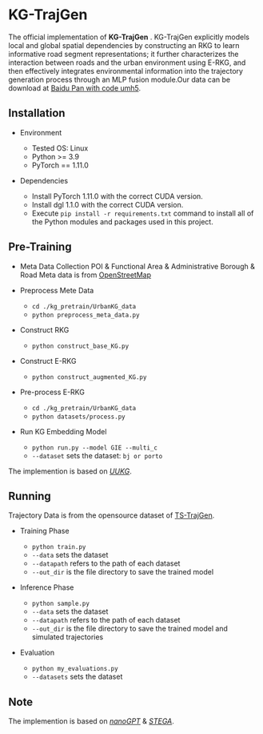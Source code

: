 # KG-TrajGen

The official implementation of **KG-TrajGen** .
KG-TrajGen explicitly models local and global spatial dependencies by constructing an RKG 
to learn informative road segment representations; it further characterizes the interaction 
between roads and the urban environment using E-RKG, and then effectively integrates environmental 
information into the trajectory generation process through an MLP fusion module.Our data can be download at [Baidu Pan with code umh5](https://pan.baidu.com/s/16e6Ww_gTWvIFoh7glkIuDA).

## Installation

- Environment
    - Tested OS: Linux
    - Python >= 3.9
    - PyTorch == 1.11.0

- Dependencies
    - Install PyTorch 1.11.0 with the correct CUDA version.
    - Install dgl 1.1.0 with the correct CUDA version.
    - Execute ``pip install -r requirements.txt`` command to install all of the Python modules and packages used in this project.
  
## Pre-Training
- Meta Data Collection
  POI & Functional Area & Administrative Borough & Road Meta data is from [OpenStreetMap](https://www.openstreetmap.org/)
  
- Preprocess Mete Data
  - `cd ./kg_pretrain/UrbanKG_data`
  - `python preprocess_meta_data.py`
  
- Construct RKG
  - `python construct_base_KG.py`
  
- Construct E-RKG
  - `python construct_augmented_KG.py`
  
- Pre-process E-RKG
  - `cd ./kg_pretrain/UrbanKG_data`
  - `python datasets/process.py`
  
- Run KG Embedding Model
  - `python run.py --model GIE --multi_c`
  - `--dataset` sets the dataset: `bj or porto`

The implemention is based on *[UUKG](https://github.com/usail-hkust/UUKG)*.
## Running

Trajectory Data is from the opensource dataset of [TS-TrajGen](https://github.com/WenMellors/TS-TrajGen/tree/master).

- Training Phase
  - `python train.py`
  - `--data` sets the dataset
  - `--datapath` refers to the path of each dataset
  - `--out_dir` is the file directory to save the trained model
  
- Inference Phase
  - `python sample.py`
  - `--data` sets the dataset
  - `--datapath` refers to the path of each dataset
  - `--out_dir` is the file directory to save the trained model and simulated trajectories
  
- Evaluation
  - `python my_evaluations.py`
  - `--datasets` sets the dataset
  
## Note

The implemention is based on *[nanoGPT](https://github.com/karpathy/nanoGPT)* & *[STEGA](https://github.com/Star607/STEGA)*.
